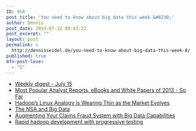 ```yaml
---
ID: 958
post_title: 'You need to know about big data this week &#8230;'
author: Dennis
post_date: 2013-07-12 09:43:22
post_excerpt: ""
layout: post
permalink: >
  http://dennisseidel.de/you-need-to-know-about-big-data-this-week-8/
published: true
mfn-post-love:
  - "1"
---
```

<ul class="scrd_digest">
<li><a href="http://www.datasciencecentral.com/xn/detail/6448529:BlogPost:83835" rel="external">Weekly digest - July 15</a>
</li>
<li><a href="http://feedproxy.google.com/~r/ibm-big-data-hub/~3/Cv95KddswgY/most-popular-analyst-reports-ebooks-and-white-papers-2013-so-far" rel="external">Most Popular Analyst Reports, eBooks and White Papers of 2013 - So Far</a>
</li>
<li><a href="http://feedproxy.google.com/~r/ibm-big-data-hub/~3/hCPyMLrmE04/hadoop%E2%80%99s-linux-analogy-wearing-thin-market-evolves" rel="external">Hadoop’s Linux Analogy is Wearing Thin as the Market Evolves</a>
</li>
<li><a href="http://www.techrepublic.com/blog/big-data-analytics/the-nsa-and-big-data/580" rel="external">The NSA and Big Data</a>
</li>
<li><a href="http://feedproxy.google.com/~r/ibm-big-data-hub/~3/0UWfwFso3NM/augmenting-your-claims-fraud-system-big-data-capabilities" rel="external">Augmenting Your Claims Fraud System with Big Data Capabilities</a>
</li>
<li><a href="http://www.datasciencecentral.com/xn/detail/6448529:BlogPost:83280" rel="external">Rapid hadoop development with progressive testing</a>
</li>
</ul>